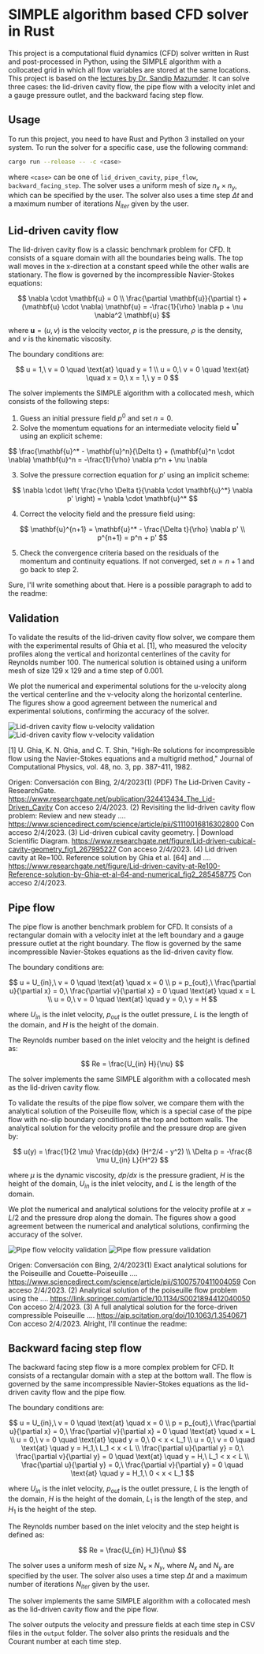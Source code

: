 # SIMPLE algorithm based CFD solver in Rust

This project is a computational fluid dynamics (CFD) solver written in Rust and post-processed in Python, using the SIMPLE algorithm with a collocated grid in which  all flow variables are stored at the same locations. This project is based on the [lectures by Dr. Sandip Mazumder](https://youtube.com/playlist?list=PLVuuXJfoPgT4gJcBAAFPW7uMwjFKB9aqT). It can solve three cases: the lid-driven cavity flow, the pipe flow with a velocity inlet and a gauge pressure outlet, and the backward facing step flow.

## Usage

To run this project, you need to have Rust and Python 3 installed on your system. To run the solver for a specific case, use the following command:

```bash
cargo run --release -- -c <case>
```

where `<case>` can be one of `lid_driven_cavity`, `pipe_flow`, `backward_facing_step`. The solver uses a uniform mesh of size $n_x \times n_y$, which can be specified by the user. The solver also uses a time step $\Delta t$ and a maximum number of iterations $N_{iter}$ given by the user.

## Lid-driven cavity flow

The lid-driven cavity flow is a classic benchmark problem for CFD. It consists of a square domain with all the boundaries being walls. The top wall moves in the x-direction at a constant speed while the other walls are stationary. The flow is governed by the incompressible Navier-Stokes equations:

$$
\nabla \cdot \mathbf{u} = 0 \\
\frac{\partial \mathbf{u}}{\partial t} + (\mathbf{u} \cdot \nabla) \mathbf{u} = -\frac{1}{\rho} \nabla p + \nu \nabla^2 \mathbf{u}
$$

where $\mathbf{u} = (u,v)$ is the velocity vector, $p$ is the pressure, $\rho$ is the density, and $\nu$ is the kinematic viscosity.

The boundary conditions are:

$$
u = 1,\ v = 0 \quad \text{at} \quad y = 1 \\
u = 0,\ v = 0 \quad \text{at} \quad x = 0,\ x = 1,\ y = 0
$$

The solver implements the SIMPLE algorithm with a collocated mesh, which consists of the following steps:

1. Guess an initial pressure field $p^0$ and set $n=0$.
2. Solve the momentum equations for an intermediate velocity field $\mathbf{u}^*$ using an explicit scheme:

$$
\frac{\mathbf{u}^* - \mathbf{u}^n}{\Delta t} + (\mathbf{u}^n \cdot \nabla) \mathbf{u}^n = -\frac{1}{\rho} \nabla p^n + \nu \nabla

3. Solve the pressure correction equation for $p'$ using an implicit scheme:

$$
\nabla \cdot \left( \frac{\rho \Delta t}{\nabla \cdot \mathbf{u}^*} \nabla p' \right) = \nabla \cdot \mathbf{u}^*
$$

4. Correct the velocity field and the pressure field using:

$$
\mathbf{u}^{n+1} = \mathbf{u}^* - \frac{\Delta t}{\rho} \nabla p' \\
p^{n+1} = p^n + p'
$$

5. Check the convergence criteria based on the residuals of the momentum and continuity equations. If not converged, set $n = n + 1$ and go back to step 2.

Sure, I'll write something about that. Here is a possible paragraph to add to the readme:

## Validation

To validate the results of the lid-driven cavity flow solver, we compare them with the experimental results of Ghia et al. [1], who measured the velocity profiles along the vertical and horizontal centerlines of the cavity for Reynolds number 100. The numerical solution is obtained using a uniform mesh of size 129 x 129 and a time step of 0.001.

We plot the numerical and experimental solutions for the u-velocity along the vertical centerline and the v-velocity along the horizontal centerline. The figures show a good agreement between the numerical and experimental solutions, confirming the accuracy of the solver.

![Lid-driven cavity flow u-velocity validation](images/cavity_u_validation.png)
![Lid-driven cavity flow v-velocity validation](images/cavity_v_validation.png)

[1] U. Ghia, K. N. Ghia, and C. T. Shin, "High-Re solutions for incompressible flow using the Navier-Stokes equations and a multigrid method," Journal of Computational Physics, vol. 48, no. 3, pp. 387-411, 1982.

Origen: Conversación con Bing, 2/4/2023(1) (PDF) The Lid-Driven Cavity - ResearchGate. https://www.researchgate.net/publication/324413434_The_Lid-Driven_Cavity Con acceso 2/4/2023.
(2) Revisiting the lid-driven cavity flow problem: Review and new steady .... https://www.sciencedirect.com/science/article/pii/S1110016816302800 Con acceso 2/4/2023.
(3) Lid-driven cubical cavity geometry. | Download Scientific Diagram. https://www.researchgate.net/figure/Lid-driven-cubical-cavity-geometry_fig1_267995227 Con acceso 2/4/2023.
(4) Lid driven cavity at Re=100. Reference solution by Ghia et al. [64] and .... https://www.researchgate.net/figure/Lid-driven-cavity-at-Re100-Reference-solution-by-Ghia-et-al-64-and-numerical_fig2_285458775 Con acceso 2/4/2023.
## Pipe flow

The pipe flow is another benchmark problem for CFD. It consists of a rectangular domain with a velocity inlet at the left boundary and a gauge pressure outlet at the right boundary. The flow is governed by the same incompressible Navier-Stokes equations as the lid-driven cavity flow.

The boundary conditions are:

$$
u = U_{in},\ v = 0 \quad \text{at} \quad x = 0 \\
p = p_{out},\ \frac{\partial u}{\partial x} = 0,\ \frac{\partial v}{\partial x} = 0 \quad \text{at} \quad x = L \\
u = 0,\ v = 0 \quad \text{at} \quad y = 0,\ y = H
$$

where $U_{in}$ is the inlet velocity, $p_{out}$ is the outlet pressure, $L$ is the length of the domain, and $H$ is the height of the domain.

The Reynolds number based on the inlet velocity and the height is defined as:

$$
Re = \frac{U_{in} H}{\nu}
$$

The solver implements the same SIMPLE algorithm with a collocated mesh as the lid-driven cavity flow.

To validate the results of the pipe flow solver, we compare them with the analytical solution of the Poiseuille flow, which is a special case of the pipe flow with no-slip boundary conditions at the top and bottom walls. The analytical solution for the velocity profile and the pressure drop are given by:

$$
u(y) = \frac{1}{2 \mu} \frac{dp}{dx} (H^2/4 - y^2) \\
\Delta p = -\frac{8 \mu U_{in} L}{H^2}
$$

where $\mu$ is the dynamic viscosity, $dp/dx$ is the pressure gradient, $H$ is the height of the domain, $U_{in}$ is the inlet velocity, and $L$ is the length of the domain.

We plot the numerical and analytical solutions for the velocity profile at $x = L/2$ and the pressure drop along the domain. The figures show a good agreement between the numerical and analytical solutions, confirming the accuracy of the solver.

![Pipe flow velocity validation](images/pipe_velocity_validation.png)
![Pipe flow pressure validation](images/pipe_pressure_validation.png)

Origen: Conversación con Bing, 2/4/2023(1) Exact analytical solutions for the Poiseuille and Couette–Poiseuille .... https://www.sciencedirect.com/science/article/pii/S1007570411004059 Con acceso 2/4/2023.
(2) Analytical solution of the poiseuille flow problem using the .... https://link.springer.com/article/10.1134/S0021894412040050 Con acceso 2/4/2023.
(3) A full analytical solution for the force-driven compressible Poiseuille .... https://aip.scitation.org/doi/10.1063/1.3540671 Con acceso 2/4/2023.
Alright, I'll continue the readme:

## Backward facing step flow

The backward facing step flow is a more complex problem for CFD. It consists of a rectangular domain with a step at the bottom wall. The flow is governed by the same incompressible Navier-Stokes equations as the lid-driven cavity flow and the pipe flow.

The boundary conditions are:

$$
u = U_{in},\ v = 0 \quad \text{at} \quad x = 0 \\
p = p_{out},\ \frac{\partial u}{\partial x} = 0,\ \frac{\partial v}{\partial x} = 0 \quad \text{at} \quad x = L \\
u = 0,\ v = 0 \quad \text{at} \quad y = 0,\ 0 < x < L_1 \\
u = 0,\ v = 0 \quad \text{at} \quad y = H_1,\ L_1 < x < L \\
\frac{\partial u}{\partial y} = 0,\ \frac{\partial v}{\partial y} = 0 \quad \text{at} \quad y = H,\ L_1 < x < L \\
\frac{\partial u}{\partial y} = 0,\ \frac{\partial v}{\partial y} = 0 \quad \text{at} \quad y = H_1,\ 0 < x < L_1
$$

where $U_{in}$ is the inlet velocity, $p_{out}$ is the outlet pressure, $L$ is the length of the domain, $H$ is the height of the domain, $L_1$ is the length of the step, and $H_1$ is the height of the step.

The Reynolds number based on the inlet velocity and the step height is defined as:

$$
Re = \frac{U_{in} H_1}{\nu}
$$

The solver uses a uniform mesh of size $N_x \times N_y$, where $N_x$ and $N_y$ are specified by the user. The solver also uses a time step $\Delta t$ and a maximum number of iterations $N_{iter}$ given by the user.

The solver implements the same SIMPLE algorithm with a collocated mesh as the lid-driven cavity flow and the pipe flow.

The solver outputs the velocity and pressure fields at each time step in CSV files in the `output` folder. The solver also prints the residuals and the Courant number at each time step.
